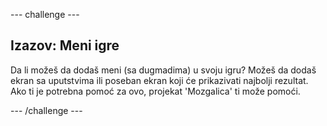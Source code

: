 --- challenge ---

## Izazov: Meni igre

Da li možeš da dodaš meni (sa dugmadima) u svoju igru? Možeš da dodaš ekran sa uputstvima ili poseban ekran koji će prikazivati najbolji rezultat. Ako ti je potrebna pomoć za ovo, projekat 'Mozgalica' ti može pomoći.

--- /challenge ---